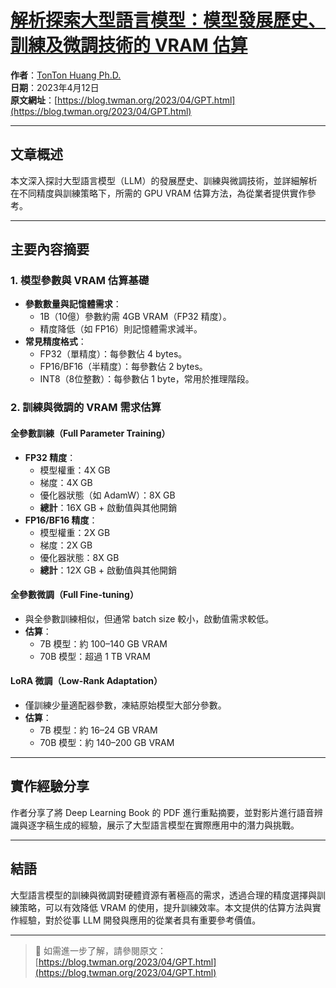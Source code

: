 # [解析探索大型語言模型：模型發展歷史、訓練及微調技術的 VRAM 估算](https://deep-learning-101.github.io/)

**作者**：[TonTon Huang Ph.D.](https://www.twman.org/)   
**日期**：2023年4月12日  
**原文網址**：[https://blog.twman.org/2023/04/GPT.html](https://blog.twman.org/2023/04/GPT.html)

---

## 文章概述

本文深入探討大型語言模型（LLM）的發展歷史、訓練與微調技術，並詳細解析在不同精度與訓練策略下，所需的 GPU VRAM 估算方法，為從業者提供實作參考。

---

## 主要內容摘要

### 1. 模型參數與 VRAM 估算基礎

- **參數數量與記憶體需求**：
  - 1B（10億）參數約需 4GB VRAM（FP32 精度）。
  - 精度降低（如 FP16）則記憶體需求減半。
- **常見精度格式**：
  - FP32（單精度）：每參數佔 4 bytes。
  - FP16/BF16（半精度）：每參數佔 2 bytes。
  - INT8（8位整數）：每參數佔 1 byte，常用於推理階段。

### 2. 訓練與微調的 VRAM 需求估算

#### 全參數訓練（Full Parameter Training）

- **FP32 精度**：
  - 模型權重：4X GB
  - 梯度：4X GB
  - 優化器狀態（如 AdamW）：8X GB
  - **總計**：16X GB + 啟動值與其他開銷
- **FP16/BF16 精度**：
  - 模型權重：2X GB
  - 梯度：2X GB
  - 優化器狀態：8X GB
  - **總計**：12X GB + 啟動值與其他開銷

#### 全參數微調（Full Fine-tuning）

- 與全參數訓練相似，但通常 batch size 較小，啟動值需求較低。
- **估算**：
  - 7B 模型：約 100–140 GB VRAM
  - 70B 模型：超過 1 TB VRAM

#### LoRA 微調（Low-Rank Adaptation）

- 僅訓練少量適配器參數，凍結原始模型大部分參數。
- **估算**：
  - 7B 模型：約 16–24 GB VRAM
  - 70B 模型：約 140–200 GB VRAM

---

## 實作經驗分享

作者分享了將 Deep Learning Book 的 PDF 進行重點摘要，並對影片進行語音辨識與逐字稿生成的經驗，展示了大型語言模型在實際應用中的潛力與挑戰。

---

## 結語

大型語言模型的訓練與微調對硬體資源有著極高的需求，透過合理的精度選擇與訓練策略，可以有效降低 VRAM 的使用，提升訓練效率。本文提供的估算方法與實作經驗，對於從事 LLM 開發與應用的從業者具有重要參考價值。

---

> 📖 如需進一步了解，請參閱原文：  
> [https://blog.twman.org/2023/04/GPT.html](https://blog.twman.org/2023/04/GPT.html)

